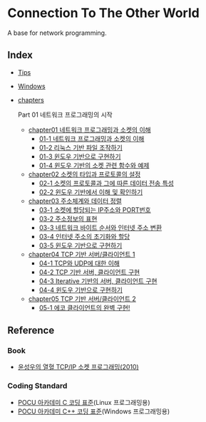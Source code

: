 # Connection To The Other World
A base for network programming.

## Index

* [Tips](Tips.md)
* [Windows](Windows.md)
* [chapters](./chapters/)

  Part 01 네트워크 프로그래밍의 시작
  * [chapter01 네트워크 프로그래밍과 소켓의 이해](./chapters/chapter01)
    * [01-1 네트워크 프로그래밍과 소켓의 이해](./chapters/chapter01/01/)
    * [01-2 리눅스 기반 파일 조작하기](./chapters/chapter01/02/)
    * [01-3 윈도우 기반으로 구현하기](./chapters/chapter01/03/)
    * [01-4 윈도우 기반의 소켓 관련 함수와 예제](./chapters/chapter01/04/)
  * [chapter02 소켓의 타입과 프로토콜의 설정](./chapters/chapter02)
    * [02-1 소켓의 프로토콜과 그에 따른 데이터 전송 특성](./chapters/chapter02/01/)
    * [02-2 윈도우 기반에서 이해 및 확인하기](./chapters/chapter02/02/)
  * [chapter03 주소체계와 데이터 정렬](./chapters/chapter03)
    * [03-1 소켓에 할당되는 IP주소와 PORT번호](./chapters/chapter03/01/)
    * [03-2 주소정보의 표현](./chapters/chapter03/02/)
    * [03-3 네트워크 바이트 순서와 인터넷 주소 변환](./chapters/chapter03/03/)
    * [03-4 인터넷 주소의 초기화와 할당](./chapters/chapter03/04/)
    * [03-5 윈도우 기반으로 구현하기](./chapters/chapter03/05/)
  * [chapter04 TCP 기반 서버/클라이언트 1](./chapters/chapter04)
    * [04-1 TCP와 UDP에 대한 이해](./chapters/chapter04/01/)
    * [04-2 TCP 기반 서버, 클라이언트 구현](./chapters/chapter04/02/)
    * [04-3 Iterative 기반의 서버, 클라이언트 구현](./chapters/chapter04/03/)
    * [04-4 윈도우 기반으로 구현하기](./chapters/chapter04/04/)
  * [chapter05 TCP 기반 서버/클라이언트 2](./chapters/chapter05)
    * [05-1 에코 클라이언트의 완벽 구현!](./chapters/chapter05/01/)

## Reference

### Book
* [윤성우의 열혈 TCP/IP 소켓 프로그래밍(2010)](https://product.kyobobook.co.kr/detail/S000001589146)

### Coding Standard
* [POCU 아카데미 C 코딩 표준](https://docs.popekim.com/ko/coding-standards/pocu-c)(Linux 프로그래밍용)
* [POCU 아카데미 C++ 코딩 표준](https://docs.popekim.com/ko/coding-standards/pocu-cpp)(Windows 프로그래밍용)
